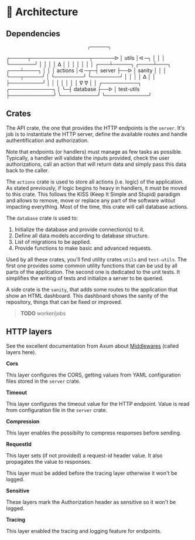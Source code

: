 # 🧱 Architecture

## Dependencies

                                   ╭───────╮
   ╭─────┬────────────────┬──────ᐅ │ utils │ᐊ ─╮
   │     │                │        ╰───────╯   │
   │     │                │            ᐃ       │
   │     │                │            │       │
   │ ╭───┴─────╮     ╭────┴───╮    ╭───┴────╮  │
   │ │ actions │ᐊ ─┬─┤ server ├──ᐅ │ sanity │  │
   │ ╰───┬─────╯   │ ╰────────╯    ╰────────╯  │
   │     │         │     ᐃ                     │
   │     ├─────────╯     │                     │
   │     │               │                     │
   │     ᐁ               ᐁ                     │
   │ ╭──────────╮    ╭────────────╮            │
   ╰─┤ database ├──ᐅ │ test-utils ├────────────╯
     ╰──────────╯    ╰────────────╯

## Crates

The API crate, the one that provides the HTTP endpoints is the `server`. It's
job is to instantiate the HTTP server, define the available routes and handle
authentification and authorization.

Note that endpoints (or handlers) must manage as few tasks as possible.
Typically, a handler will validate the inputs provided, check the user
authorizations, call an action that will return data and simply pass this data
back to the caller.

The `actions` crate is used to store all actions (i.e. logic) of the
application. As stated previously, if logic begins to heavy in handlers, it must
be moved to this crate. This follows the KISS (Keep It Simple and Stupid)
paradigm and allows to remove, move or replace any part of the software witout
impacting everything. Most of the time, this crate will call database actions.

The `database` crate is used to:

1. Initialize the database and provide connection(s) to it.
2. Define all data models according to database structure.
3. List of migrations to be applied.
4. Provide functions to make basic and advanced requests.

Used by all these crates, you'll find utility crates `utils` and `test-utils`.
The first one provides some common utility functions that can be usd by all
parts of the application. The second one is dedicated to the unit tests. It
simplifies the writing of tests and initialize a server to be queried.

A side crate is the `sanity`, that adds some routes to the application that show
an HTML dashboard. This dashboard shows the sanity of the repository, things
that can be fixed or improved.

> **TODO**
> worker/jobs

## HTTP layers

See the excellent documentation from Axum about [Middlewares][0] (called layers
here).

**Cors**

This layer configures the CORS, getting values from YAML configuration files
stored in the `server` crate.

**Timeout**

This layer configures the timeout value for the HTTP endpoint. Value is read
from configuration file in the `server` crate.

**Compression**

This layer enables the possibilty to compress responses before sending.

**RequestId**

This layer sets (if not provided) a request-id header value. It also propagates
the value to responses.

This layer must be added before the tracing layer otherwise it won't be logged.

**Sensitive**

These layers mark the Authorization header as sensitive so it won't be logged.

**Tracing**

This layer enabled the tracing and logging feature for endpoints.

[0]: https://docs.rs/axum/latest/axum/middleware/index.html
